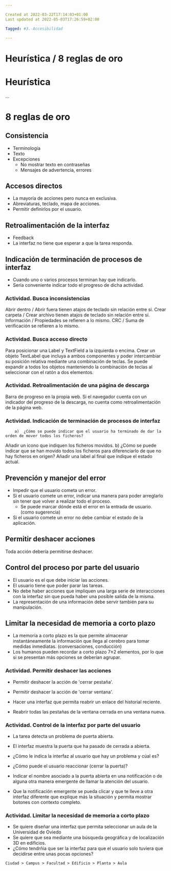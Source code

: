 ```yaml
---

Created at 2022-03-22T17:14:03+01:00
Last updated at 2022-05-03T17:26:59+02:00

Tagged: #3.-Accesibilidad

---
```


# Heurística / 8 reglas de oro
# Heurística

...


# 8 reglas de oro

## Consistencia

* Terminología
* Texto
* Excepciones
  * No mostrar texto en contraseñas
  * Mensajes de advertencia, errores

## Accesos directos

* La mayoría de acciones pero nunca en exclusiva.
* Abreviaturas, teclado, mapa de acciones.
* Permitir definirlos por el usuario.



## Retroalimentación de la interfaz

* Feedback
* La interfaz no tiene que esperar a que la tarea responda.



## Indicación de terminación de procesos de interfaz

* Cuando uno o varios procesos terminan hay que indicarlo.
* Sería conveniente indicar todo el progreso de dicha actividad.



### Actividad. Busca inconsistencias

Abrir dentro / Abrir fuera tienen atajos de teclado sin relación entre sí.
Crear carpeta / Crear archivo tienen atajos de teclado sin relación entre sí.
Información / Propiedades se refieren a lo mismo.
CRC / Suma de verificación se refieren a lo mismo.



### Actividad. Busca acceso directo

Para posicionar una Label y TextField a la izquierda o encima.
Crear un objeto TextLabel que incluya a ambos componentes y poder intercambiar su posición relativa mediante una combinación de teclas.
Se puede expandir a todos los objetos manteniendo la combinación de teclas al seleccionar con el ratón a dos elementos.


### Actividad. Retroalimentación de una página de descarga

Barra de progreso en la propia web.
Si el navegador cuenta con un indicador del progreso de la descarga, no cuenta como retroalimentación de la página web.


### Actividad. Indicación de terminación de procesos de interfaz

		a)  ¿Cómo se puede indicar que el usuario ha terminado de dar la orden de mover todos los ficheros?
Añadir un icono que indiquen los ficheros movidos.
		b) ¿Cómo se puede indicar que se han movido todos los ficheros para diferenciarlo de que no hay ficheros en origen?
Añadir una label al final que indique el estado actual.


## Prevención y manejor del error

* Impedir que el usuario cometa un error.
* Si el usuario comete un error, indicar una manera para poder arreglarlo sin tener que volver a realizar todo el proceso.
  * Se puede marcar dónde está el error en la entrada de usuario. (como sugerencia)
* Si el usuario comete un error no debe cambiar el estado de la aplicación.



## Permitir deshacer acciones

Toda acción debería permitirse deshacer.


## Control del proceso por parte del usuario

* El usuario es el que debe iniciar las acciones.
* El usuario tiene que poder parar las tareas.
* No debe haber acciones que impliquen una larga serie de interacciones con la interfaz sin que pueda haber una posible salida de la misma.
* La representación de una información debe servir también para su manipulación.



## Limitar la necesidad de memoria a corto plazo

* La memoria a corto plazo es la que permite almacenar instantáneamente la información que llega al cerebro para tomar medidas inmediatas. (conversaciones, conducción)
* Los humanos pueden recordar a corto plazo 7±2 elementos, por lo que si se presentan más opciones se deberían agrupar.



### Actividad. Permitir deshacer las acciones

* Permitir deshacer la acción de 'cerrar pestaña'.
* Permitir deshacer la acción de 'cerrar ventana'.



* Hacer una interfaz que permita reabrir un enlace del historial reciente.
* Reabrir todas las pestañas de la ventana cerrada en una ventana nueva.



### Actividad. Control de la interfaz por parte del usuario

* La tarea detecta un problema de puerta abierta.
* El interfaz muestra la puerta que ha pasado de cerrada a abierta.
* ¿Cómo le indica la interfaz al usuario que hay un problema y cúal es?
* ¿Cómo puede el usuario reaccionar (cerrar la puerta)?



* Indicar el nombre asociado a la puerta abierta en una notificación o de alguna otra manera emergente de llamar la atención del usuario.
* Que la notificación emergente se pueda clicar y que te lleve a otra interfaz diferente que explique más la situación y permita mostrar botones con contexto completo.



### Actividad. Limitar la necesidad de memoria a corto plazo

* Se quiere diseñar una interfaz que permita seleccionar un aula de la Universidad de Oviedo
* Se quiere que sea mediante una búsqueda geográfica y de localización 3D en edificios.
* ¿Cómo tendrñia que ser la interfaz para que el usuario solo tuviera que decidirse entre unas pocas opciones?


`Ciudad > Campus > Facultad > Edificio > Planta > Aula` 




